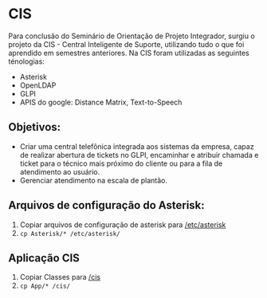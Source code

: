 # CIS
Para conclusão do Seminário de Orientação de Projeto Integrador, surgiu o projeto da CIS - Central Inteligente de Suporte, utilizando tudo o que foi aprendido em semestres anteriores.
Na CIS foram utilizadas as seguintes ténologias:

* Asterisk
* OpenLDAP
* GLPI
* APIS do google: Distance Matrix, Text-to-Speech

## Objetivos:

* Criar uma central telefônica integrada aos sistemas da empresa, capaz de realizar abertura de tickets no GLPI, encaminhar e atribuir chamada e ticket para o técnico mais próximo do cliente ou para a fila de atendimento ao usuário.
* Gerenciar atendimento na escala de plantão.

## Arquivos de configuração do Asterisk:
1. Copiar arquivos de configuração de asterisk para [/etc/asterisk](https://github.com/hadtrindade/PI-CIS/tree/master/Asterisk)
1. `cp Asterisk/* /etc/asterisk/`
## Aplicação CIS
1. Copiar Classes para [/cis](https://github.com/hadtrindade/PI-CIS/tree/master/asterisk_agi-bin)
1. `cp App/* /cis/`
